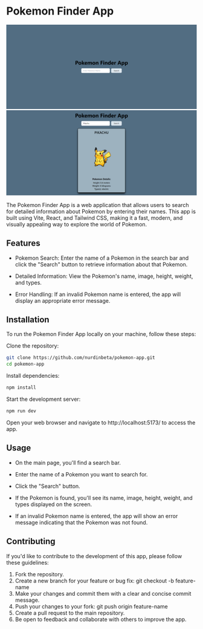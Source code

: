# Pokemon Finder App

![poke-app](src/assets/poke-app.png)
![poke-app-1](src/assets/poke-app-1.png)

The Pokemon Finder App is a web application that allows users to search for detailed information about Pokemon by entering their names. This app is built using Vite, React, and Tailwind CSS, making it a fast, modern, and visually appealing way to explore the world of Pokemon.

## Features

- Pokemon Search: Enter the name of a Pokemon in the search bar and click the "Search" button to retrieve information about that Pokemon.

- Detailed Information: View the Pokemon's name, image, height, weight, and types.

- Error Handling: If an invalid Pokemon name is entered, the app will display an appropriate error message.

## Installation

To run the Pokemon Finder App locally on your machine, follow these steps:

Clone the repository:

```bash
git clone https://github.com/nurdinbeta/pokemon-app.git
cd pokemon-app
```

Install dependencies:

```bash
npm install
```

Start the development server:

```bash
npm run dev
```

Open your web browser and navigate to http://localhost:5173/ to access the app.

## Usage

- On the main page, you'll find a search bar.

- Enter the name of a Pokemon you want to search for.

- Click the "Search" button.

- If the Pokemon is found, you'll see its name, image, height, weight, and types displayed on the screen.

- If an invalid Pokemon name is entered, the app will show an error message indicating that the Pokemon was not found.

## Contributing

If you'd like to contribute to the development of this app, please follow these guidelines:

1. Fork the repository.
2. Create a new branch for your feature or bug fix: git checkout -b feature-name
3. Make your changes and commit them with a clear and concise commit message.
4. Push your changes to your fork: git push origin feature-name
5. Create a pull request to the main repository.
6. Be open to feedback and collaborate with others to improve the app.
